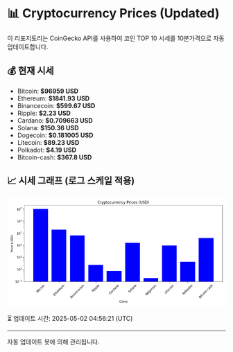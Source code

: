 
# 📊 Cryptocurrency Prices (Updated)

이 리포지토리는 CoinGecko API를 사용하여 코인 TOP 10 시세를 10분가격으로 자동 업데이트합니다.

## 💰 현재 시세
- Bitcoin: **$96959 USD**
- Ethereum: **$1841.93 USD**
- Binancecoin: **$599.67 USD**
- Ripple: **$2.23 USD**
- Cardano: **$0.709663 USD**
- Solana: **$150.36 USD**
- Dogecoin: **$0.181005 USD**
- Litecoin: **$89.23 USD**
- Polkadot: **$4.19 USD**
- Bitcoin-cash: **$367.8 USD**

## 📈 시세 그래프 (로그 스케일 적용)
![Crypto Prices](crypto_prices.png)

⏳ 업데이트 시간: 2025-05-02 04:56:21 (UTC)

---
자동 업데이트 봇에 의해 관리됩니다.
